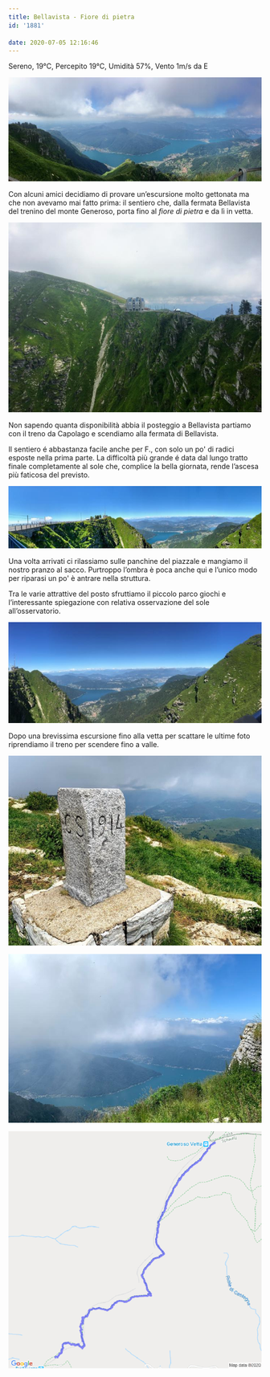 ```yaml
---
title: Bellavista - Fiore di pietra
id: '1881'

date: 2020-07-05 12:16:46
---
```


Sereno, 19°C, Percepito 19°C, Umidità 57%, Vento 1m/s da E

![image](/images/2021/08/IMG_8382.jpg)

Con alcuni amici decidiamo di provare un’escursione molto gettonata ma che non avevamo mai fatto prima: il sentiero che, dalla fermata Bellavista del trenino del monte Generoso, porta fino al _fiore di pietra_ e da lì in vetta.

![image](/images/2021/08/IMG_8384.jpg)

Non sapendo quanta disponibilità abbia il posteggio a Bellavista partiamo con il treno da Capolago e scendiamo alla fermata di Bellavista.

Il sentiero é abbastanza facile anche per F., con solo un po' di radici esposte nella prima parte. La difficoltà più grande é data dal lungo tratto finale completamente al sole che, complice la bella giornata, rende l’ascesa più faticosa del previsto.

![image](/images/2021/08/IMG_2267.jpg)

Una volta arrivati ci rilassiamo sulle panchine del piazzale e mangiamo il nostro pranzo al sacco. Purtroppo l’ombra è poca anche qui e l’unico modo per riparasi un po' è antrare nella struttura.

Tra le varie attrattive del posto sfruttiamo il piccolo parco giochi e l’interessante spiegazione con relativa osservazione del sole all’osservatorio.

![image](/images/2021/08/IMG_8379.jpg)

Dopo una brevissima escursione fino alla vetta per scattare le ultime foto riprendiamo il treno per scendere fino a valle.

![image](/images/2021/08/IMG_2270.jpg)

![image](/images/2021/08/IMG_2269.jpg)


![image](/images/2021/08/20200705-activity-map.png)
